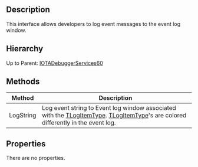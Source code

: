 ## Description
This interface allows developers to log event messages to the event log window.

## Hierarchy
Up to Parent: [IOTADebuggerServices60](IOTADebuggerServices60)

## Methods
| Method | Description |
| ------------- | ------------- |
| LogString | Log event string to Event log window associated with the [TLogItemType](TLogItemType). [TLogItemType](TLogItemType)'s are colored differently in the event log. |

## Properties
There are no properties.